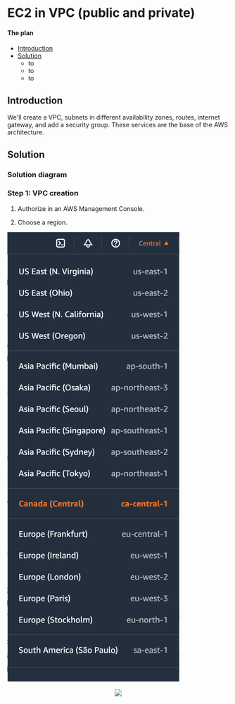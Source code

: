 # EC2 in VPC (public and private)

#### The plan

  * [Introduction](#introduction)
  * [Solution](#solution)
    * to
    * to
    * to




## Introduction
We'll create a VPC, subnets in different availability zones, routes, internet gateway, and add a security group. 
These services are the base of the AWS architecture.

## Solution

### Solution diagram






### Step 1: VPC creation

1) Authorize in an AWS Management Console.

2) Choose a region.

![](https://github.com/victorjulyin/DE-101/blob/main/Module5/5.2.1%20EC2%20in%20VPC%20(public%20and%20private)/pics/lab1.png)









<p align="center"><img  src="_"></p>